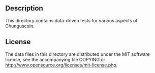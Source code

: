 Description
------------

This directory contains data-driven tests for various aspects of Chunguscoin.

License
--------

The data files in this directory are distributed under the MIT software
license, see the accompanying file COPYING or
http://www.opensource.org/licenses/mit-license.php.

